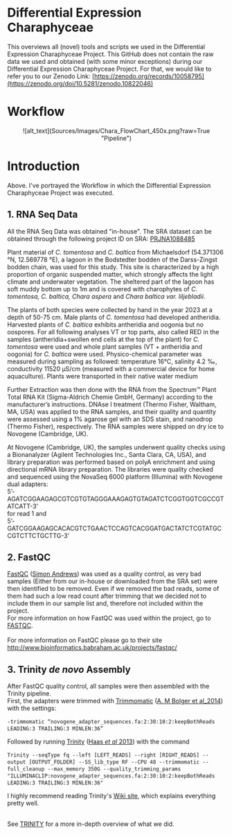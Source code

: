 # Differential Expression Charaphyceae
This overviews all (novel) tools and scripts we used in the Differential Expression Charaphyceae Project.
This GitHub does not contain the raw data we used and obtained (with some minor exceptions) during our Differential Expression Charaphyceae Project. For that, we would like to refer you to our Zenodo Link: [https://zenodo.org/records/10058795](https://zenodo.org/doi/10.5281/zenodo.10822046)


# Workflow
<p align="center">![alt_text](Sources/Images/Chara_FlowChart_450x.png?raw=True "Pipeline")</p>

# Introduction
Above. I've portrayed the Workflow in which the Differential Expression Charaphyceae Project was executed.

## 1. RNA Seq Data
All the RNA Seq Data was obtained "in-house". The SRA dataset can be obtained through the following project ID on SRA: [PRJNA1088485](https://www.ncbi.nlm.nih.gov/bioproject/PRJNA1088485)

Plant material of _C. tomentosa_ and _C. baltica_ from Michaelsdorf (54.371306 °N, 12.569778 °E), a lagoon in the Bodstedter bodden of the Darss-Zingst bodden chain, was used for this study. This site is characterized by a high proportion of organic suspended matter, which strongly affects the light climate and underwater vegetation. The sheltered part of the lagoon has soft muddy bottom up to 1m and is covered with charophytes of _C. tomentosa, C. baltica, Chara aspera_ and _Chara baltica var. liljebladii_.

The plants of both species were collected by hand in the year 2023 at a depth of 50-75 cm. Male plants of _C. tomentosa_ had developed antheridia. Harvested plants of _C. baltica_ exhibits antheridia and oogonia but no oospores. For all following analyses VT or top parts, also called RED in the samples (antheridia+swollen end cells at the top of the plant) for _C. tomentosa_ were used and whole plant samples (VT + antheridia and oogonia) for _C. baltica_ were used. Physico-chemical parameter was measured during sampling as followed: temperature 16°C, salinity 4.2 ‰, conductivity 11520 μS/cm (measured with a commercial device for home aquaculture). Plants were transported in their native water medium

Further Extraction was then done with the RNA from the Spectrum™ Plant Total RNA Kit (Sigma-Aldrich Chemie GmbH, Germany) according to the manufacturer’s instructions. DNAse I treatment (Thermo Fisher, Waltham, MA, USA) was applied to the RNA samples, and their quality and quantity were assessed using a 1% agarose gel with an SDS stain, and nanodrop (Thermo Fisher), respectively. The RNA samples were shipped on dry ice to Novogene (Cambridge, UK).

At Novogene (Cambridge, UK), the samples underwent quality checks using a Bionanalyzer (Agilent Technologies Inc., Santa Clara, CA, USA), and library preparation was performed based on polyA enrichment and using directional mRNA library preparation. The libraries were quality checked and sequenced using the NovaSeq 6000 platform (Illumina) with Novogene dual adapters: <br/>5’- AGATCGGAAGAGCGTCGTGTAGGGAAAGAGTGTAGATCTCGGTGGTCGCCGTATCATT-3’ <br/>for read 1 and <br/>5’- GATCGGAAGAGCACACGTCTGAACTCCAGTCACGGATGACTATCTCGTATGCCGTCTTCTGCTTG-3’

## 2. FastQC
[FastQC](https://github.com/s-andrews/FastQC) ([Simon Andrews](https://www.bioinformatics.babraham.ac.uk/projects/fastqc/)) was used as a quality control, as very bad samples (Either from our in-house or downloaded from the SRA set) were then identified to be removed. Even if we removed the bad reads, some of them had such a low read count after trimming that we decided not to include them in our sample list and, therefore not included within the project. <br/>For more information on how FastQC was used within the project, go to [FASTQC](Scripts/01_FastQC).</br></br> For more information on FastQC please go to their site http://www.bioinformatics.babraham.ac.uk/projects/fastqc/


## 3. Trinity *de novo* Assembly
After FastQC quality control, all samples were then assembled with the Trinity pipeline. <br/>First, the adapters were trimmed with [Trimmomatic](https://github.com/usadellab/Trimmomatic) ([A. M Bolger et al_2014](https://academic.oup.com/bioinformatics/article/30/15/2114/2390096)) with the settings:
```
-trimmomatic “novogene_adapter_sequences.fa:2:30:10:2:keepBothReads LEADING:3 TRAILING:3 MINLEN:36”
```

Followed by running [Trinity](https://github.com/trinityrnaseq/trinityrnaseq) ([Haas *et al* 2013](https://www.nature.com/articles/nprot.2013.084)) with the command 
```
Trinity --seqType fq --left [LEFT_READS] --right [RIGHT_READS] --output [OUTPUT_FOLDER] --SS_lib_type RF --CPU 48 --trimmomatic --full_cleanup --max_memory 350G --quality_trimming_params  "ILLUMINACLIP:novogene_adapter_sequences.fa:2:30:10:2:keepBothReads LEADING:3 TRAILING:3 MINLEN:36"
```
I highly recommend reading Trinity's [Wiki site](https://github.com/trinityrnaseq/trinityrnaseq/wiki), which explains everything pretty well.<br/><br/>

See [TRINITY](Scripts/02_Trinity) for a more in-depth overview of what we did.
